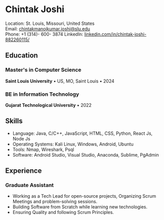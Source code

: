 
# Chintak Joshi

Location: St. Louis, Missouri, United States  
Email: [chintakmanojkumar.joshi@slu.edu](mailto:chintakmanojkumar.joshi@slu.edu)  
Phone: +1 (314)- 600- 3874
LinkedIn: [linkedin.com/in/chintak-joshi-882260115/](https://www.linkedin.com/in/chintak-joshi-882260115/)

## Education

### Master's in Computer Science
**Saint Louis University** • US, MO, Saint Louis • 2024

### BE in Information Technology
**Gujarat Technological University** • 2022

## Skills

* Language: Java, C/C++, JavaScript, HTML, CSS, Python, React Js, Node Js
* Operating Systems: Kali Linux, Windows, Android, Ubuntu
* Tools: Nmap, Wireshark, Psql
* Software: Android Studio, Visual Studio, Anaconda, Sublime, PgAdmin

## Experience

### Graduate Assistant
* Working as a Tech Lead for open-source projects, Organizing Scrum Meetings and problem-solving sessions.
* Building Software from Scratch while learning new technologies.
* Ensuring Quality and following Scrum Principles.

